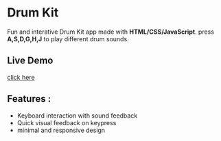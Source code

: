 # Drum Kit

Fun and interative Drum Kit app made with **HTML/CSS/JavaScript**.
press **A,S,D,G,H,J** to play different drum sounds.

## Live Demo
[click here](https://ftm-khamse.github.io/DrumKit/)

## Features :
- Keyboard interaction with sound feedback
- Quick visual feedback on keypress
- minimal and responsive design